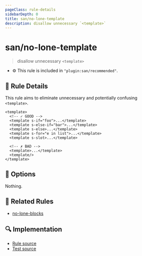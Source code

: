 ```yaml
---
pageClass: rule-details
sidebarDepth: 0
title: san/no-lone-template
description: disallow unnecessary `<template>`
---
```

# san/no-lone-template
> disallow unnecessary `<template>`

- :gear: This rule is included in `"plugin:san/recommended"`.

## :book: Rule Details

This rule aims to eliminate unnecessary and potentially confusing `<template>`.  

<eslint-code-block :rules="{'san/no-lone-template': ['error']}">

```vue
<template>
  <!-- ✓ GOOD -->
  <template s-if="foo">...</template>
  <template s-else-if="bar">...</template>
  <template s-else>...</template>
  <template s-for="e in list">...</template>
  <template s-slot>...</template>

  <!-- ✗ BAD -->
  <template>...</template>
  <template/>
</template>
```

</eslint-code-block>

## :wrench: Options

Nothing.

## :couple: Related Rules

- [no-lone-blocks]

[no-lone-blocks]: https://eslint.org/docs/rules/no-lone-blocks

## :mag: Implementation

- [Rule source](https://github.com/ecomfe/eslint-plugin-san/blob/main/lib/rules/no-lone-template.js)
- [Test source](https://github.com/ecomfe/eslint-plugin-san/tree/main/__tests__/lib/rules/no-lone-template.test.js)
